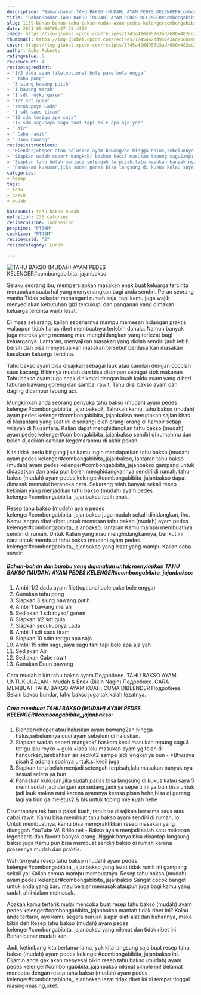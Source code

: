 ```yaml
---
description: "Bahan-bahan TAHU BAKSO (MUDAH) AYAM PEDES KELENGER#combongabibita_jajanbakso yang lezat dan Mudah Dibuat"
title: "Bahan-bahan TAHU BAKSO (MUDAH) AYAM PEDES KELENGER#combongabibita_jajanbakso yang lezat dan Mudah Dibuat"
slug: 1139-bahan-bahan-tahu-bakso-mudah-ayam-pedes-kelengercombongabibita-jajanbakso-yang-lezat-dan-mudah-dibuat
date: 2021-05-08T05:37:23.415Z
image: https://img-global.cpcdn.com/recipes/1745a42dd957e3ad/680x482cq70/tahu-bakso-mudah-ayam-pedes-kelengercombongabibita_jajanbakso-foto-resep-utama.jpg
thumbnail: https://img-global.cpcdn.com/recipes/1745a42dd957e3ad/680x482cq70/tahu-bakso-mudah-ayam-pedes-kelengercombongabibita_jajanbakso-foto-resep-utama.jpg
cover: https://img-global.cpcdn.com/recipes/1745a42dd957e3ad/680x482cq70/tahu-bakso-mudah-ayam-pedes-kelengercombongabibita_jajanbakso-foto-resep-utama.jpg
author: Ruby Roberts
ratingvalue: 5
reviewcount: 4
recipeingredient:
- "1/2 dada ayam filetoptional bole pake bole engga"
- " tahu pong"
- "3 siung bawang putih"
- "1 bawang merah"
- "1 sdt royko garem"
- "1/2 sdt gula"
- "secukupnya Lada"
- "1 sdt saos tiram"
- "10 sdm terigu apa saja"
- "15 sdm sagusaya sagu tani tapi bole apa aja yah"
- " Air"
- " Cabe rawit"
- " Daun bawang"
recipeinstructions:
- "Blender/choper atau haluskan ayam bawang2an hingga halus,sebelumnya cuci ayam sebelum di haluskan."
- "Siapkan wadah sepert mangkok/ baskom kecil masukan tepung sagu&amp; terigu lalu royko + gula +lada lalu masukan ayam yg telah di hancurkan,tambahkan air sedikit2 sampe jadi lengket ya bun  *Btwsaya pisah 2 adonan soalnya untuk.si kecil juga"
- "Siapkan tahu belah menjadi setengah terpisah,lalu masukan banyak nya sesuai selera ya bun"
- "Panaskan kukusan,jika sudah panas bisa langsung di kukus kalau saya 5 menit sudah jadi dengan api sedang,jadinya seperti ini ya bun bisa untuk jadi lauk makan nasi karena ayamnya kerasa pisan hehe,bisa di goreng lagi ya bun ga meletus2 &amp; bis untuk toping mie kuah hehe"
categories:
- Resep
tags:
- tahu
- bakso
- mudah

katakunci: tahu bakso mudah 
nutrition: 236 calories
recipecuisine: Indonesian
preptime: "PT34M"
cooktime: "PT43M"
recipeyield: "2"
recipecategory: Lunch

---
```



![TAHU BAKSO (MUDAH) AYAM PEDES KELENGER#combongabibita_jajanbakso](https://img-global.cpcdn.com/recipes/1745a42dd957e3ad/680x482cq70/tahu-bakso-mudah-ayam-pedes-kelengercombongabibita_jajanbakso-foto-resep-utama.jpg)

Selaku seorang ibu, mempersiapkan masakan enak buat keluarga tercinta merupakan suatu hal yang menyenangkan bagi anda sendiri. Peran seorang  wanita Tidak sekedar menangani rumah saja, tapi kamu juga wajib menyediakan kebutuhan gizi tercukupi dan panganan yang dimakan keluarga tercinta wajib lezat.

Di masa  sekarang, kalian sebenarnya mampu memesan hidangan praktis walaupun tidak harus ribet membuatnya terlebih dahulu. Namun banyak juga mereka yang memang mau menghidangkan yang terlezat bagi keluarganya. Lantaran, menyajikan masakan yang diolah sendiri jauh lebih bersih dan bisa menyesuaikan masakan tersebut berdasarkan masakan kesukaan keluarga tercinta. 

Tahu bakso ayam bisa disajikan sebagai lauk atau camilan dengan cocolan saus kacang. Bikinnya mudah dan bisa disimpan sebagai stok makanan Tahu bakso ayam juga enak dinikmati dengan kuah kaldu ayam yang diberi taburan bawang goreng dan sambal rawit. Tahu diisi bakso ayam dan daging dicampur tepung aci.

Mungkinkah anda seorang penyuka tahu bakso (mudah) ayam pedes kelenger#combongabibita_jajanbakso?. Tahukah kamu, tahu bakso (mudah) ayam pedes kelenger#combongabibita_jajanbakso merupakan sajian khas di Nusantara yang saat ini disenangi oleh orang-orang di hampir setiap wilayah di Nusantara. Kalian dapat menghidangkan tahu bakso (mudah) ayam pedes kelenger#combongabibita_jajanbakso sendiri di rumahmu dan boleh dijadikan camilan kegemaranmu di akhir pekan.

Kita tidak perlu bingung jika kamu ingin mendapatkan tahu bakso (mudah) ayam pedes kelenger#combongabibita_jajanbakso, lantaran tahu bakso (mudah) ayam pedes kelenger#combongabibita_jajanbakso gampang untuk didapatkan dan anda pun boleh menghidangkannya sendiri di rumah. tahu bakso (mudah) ayam pedes kelenger#combongabibita_jajanbakso dapat dimasak memalui beraneka cara. Sekarang telah banyak sekali resep kekinian yang menjadikan tahu bakso (mudah) ayam pedes kelenger#combongabibita_jajanbakso lebih enak.

Resep tahu bakso (mudah) ayam pedes kelenger#combongabibita_jajanbakso juga mudah sekali dihidangkan, lho. Kamu jangan ribet-ribet untuk memesan tahu bakso (mudah) ayam pedes kelenger#combongabibita_jajanbakso, lantaran Kamu mampu membuatnya sendiri di rumah. Untuk Kalian yang mau menghidangkannya, berikut ini cara untuk membuat tahu bakso (mudah) ayam pedes kelenger#combongabibita_jajanbakso yang lezat yang mampu Kalian coba sendiri.

<!--inarticleads1-->

##### Bahan-bahan dan bumbu yang digunakan untuk menyiapkan TAHU BAKSO (MUDAH) AYAM PEDES KELENGER#combongabibita_jajanbakso:

1. Ambil 1/2 dada ayam filet(optional bole pake bole engga)
1. Gunakan  tahu pong
1. Siapkan 3 siung bawang putih
1. Ambil 1 bawang merah
1. Sediakan 1 sdt royko/ garem
1. Siapkan 1/2 sdt gula
1. Siapkan secukupnya Lada
1. Ambil 1 sdt saos tiram
1. Siapkan 10 sdm terigu apa saja
1. Ambil 15 sdm sagu,saya sagu tani tapi bole apa aja yah
1. Sediakan  Air
1. Sediakan  Cabe rawit
1. Gunakan  Daun bawang


Cara mudah bikin tahu bakso ayam Подробнее. TAHU BAKSO AYAM UNTUK JUALAN - Mudah &amp; Enak (Bikin Nagih) Подробнее. CARA MEMBUAT TAHU BAKSO AYAM KUAH, CUMA DIBLENDER Подробнее. Selain bakso bundar, tahu bakso juga tak kalah lezatnya. 

<!--inarticleads2-->

##### Cara membuat TAHU BAKSO (MUDAH) AYAM PEDES KELENGER#combongabibita_jajanbakso:

1. Blender/choper atau haluskan ayam bawang2an hingga halus,sebelumnya cuci ayam sebelum di haluskan.
1. Siapkan wadah sepert mangkok/ baskom kecil masukan tepung sagu&amp; terigu lalu royko + gula +lada lalu masukan ayam yg telah di hancurkan,tambahkan air sedikit2 sampe jadi lengket ya bun  - *Btwsaya pisah 2 adonan soalnya untuk.si kecil juga
1. Siapkan tahu belah menjadi setengah terpisah,lalu masukan banyak nya sesuai selera ya bun
1. Panaskan kukusan,jika sudah panas bisa langsung di kukus kalau saya 5 menit sudah jadi dengan api sedang,jadinya seperti ini ya bun bisa untuk jadi lauk makan nasi karena ayamnya kerasa pisan hehe,bisa di goreng lagi ya bun ga meletus2 &amp; bis untuk toping mie kuah hehe


Disantapnya tak harus pakai kuah, tapi bisa disajikan bersama saus atau cabai rawit. Kamu bisa membuat tahu bakso ayam sendiri di rumah, lo. Untuk membuatnya, kamu bisa mempraktikkan resep masakan yang diunggah YouTube W. Brilio.net - Bakso ayam menjadi salah satu makanan legendaris dan favorit banyak orang. Nggak hanya bisa disantap langsung, bakso juga Kamu pun bisa membuat sendiri bakso di rumah karena prosesnya mudah dan praktis. 

Wah ternyata resep tahu bakso (mudah) ayam pedes kelenger#combongabibita_jajanbakso yang lezat tidak rumit ini gampang sekali ya! Kalian semua mampu membuatnya. Resep tahu bakso (mudah) ayam pedes kelenger#combongabibita_jajanbakso Sangat cocok banget untuk anda yang baru mau belajar memasak ataupun juga bagi kamu yang sudah ahli dalam memasak.

Apakah kamu tertarik mulai mencoba buat resep tahu bakso (mudah) ayam pedes kelenger#combongabibita_jajanbakso mantab tidak ribet ini? Kalau anda tertarik, ayo kamu segera buruan siapin alat-alat dan bahannya, maka bikin deh Resep tahu bakso (mudah) ayam pedes kelenger#combongabibita_jajanbakso yang nikmat dan tidak ribet ini. Benar-benar mudah kan. 

Jadi, ketimbang kita berlama-lama, yuk kita langsung saja buat resep tahu bakso (mudah) ayam pedes kelenger#combongabibita_jajanbakso ini. Dijamin anda gak akan menyesal bikin resep tahu bakso (mudah) ayam pedes kelenger#combongabibita_jajanbakso nikmat simple ini! Selamat mencoba dengan resep tahu bakso (mudah) ayam pedes kelenger#combongabibita_jajanbakso lezat tidak ribet ini di tempat tinggal masing-masing,oke!.

